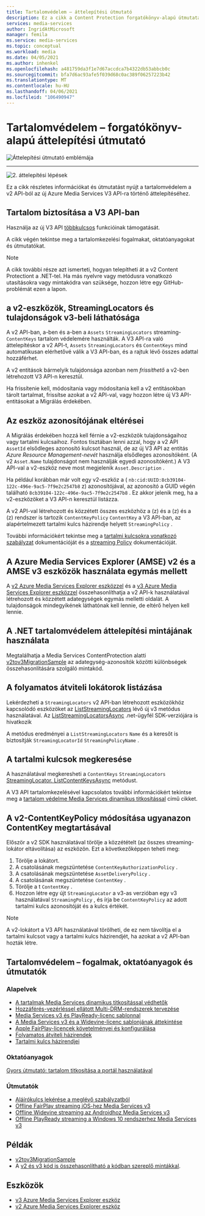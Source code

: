 ```yaml
---
title: Tartalomvédelem – áttelepítési útmutató
description: Ez a cikk a Content Protection forgatókönyv-alapú útmutatást nyújtja, amely segítséget nyújt a Azure Media Services v2-ről v3-re való Migrálás során.
services: media-services
author: IngridAtMicrosoft
manager: femila
ms.service: media-services
ms.topic: conceptual
ms.workload: media
ms.date: 04/05/2021
ms.author: inhenkel
ms.openlocfilehash: a481759da3f1e7d67accdca7b4322db53abbcb0c
ms.sourcegitcommit: bfa7d6ac93afe5f039d68c0ac389f06257223b42
ms.translationtype: MT
ms.contentlocale: hu-HU
ms.lasthandoff: 04/06/2021
ms.locfileid: "106490947"
---
```

# <a name="content-protection-scenario-based-migration-guidance"></a>Tartalomvédelem – forgatókönyv-alapú áttelepítési útmutató

![Áttelepítési útmutató emblémája](./media/migration-guide/azure-media-services-logo-migration-guide.svg)

<hr color="#5ea0ef" size="10">

![2. áttelepítési lépések](./media/migration-guide/steps-4.svg)

Ez a cikk részletes információkat és útmutatást nyújt a tartalomvédelem a v2 API-ból az új Azure Media Services V3 API-ra történő áttelepítéséhez.

## <a name="protect-content-in-v3-api"></a>Tartalom biztosítása a V3 API-ban

Használja az új V3 API [többkulcsos](architecture-design-multi-drm-system.md) funkcióinak támogatását.

A cikk végén tekintse meg a tartalomkezelési fogalmakat, oktatóanyagokat és útmutatókat.

> [!NOTE]
> A cikk további része azt ismerteti, hogyan telepítheti át a v2 Content Protectiont a .NET-tel.  Ha más nyelvre vagy metódusra vonatkozó utasításokra vagy mintakódra van szüksége, hozzon létre egy GitHub-problémát ezen a lapon.

## <a name="v3-visibility-of-v2-assets-streaminglocators-and-properties"></a>a v2-eszközök, StreamingLocators és tulajdonságok v3-beli láthatósága

A v2 API-ban, a-ben és a-ben a `Assets` `StreamingLocators` streaming- `ContentKeys` tartalom védelemére használták. A V3 API-ra való áttelepítéskor a v2 API-t, `Assets` `StreamingLocators` és `ContentKeys` mind automatikusan elérhetővé válik a V3 API-ban, és a rajtuk lévő összes adattal hozzáférhet.

A v2 entitások bármelyik tulajdonsága azonban nem *frissíthető* a v2-ben létrehozott V3 API-n keresztül.

Ha frissítenie kell, módosítania vagy módosítania kell a v2 entitásokban tárolt tartalmat, frissítse azokat a v2 API-val, vagy hozzon létre új V3 API-entitásokat a Migrálás érdekében.

## <a name="asset-identifier-differences"></a>Az eszköz azonosítójának eltérései

A Migrálás érdekében hozzá kell férnie a v2-eszközök tulajdonságaihoz vagy tartalmi kulcsaihoz.  Fontos tisztában lenni azzal, hogy a v2 API `AssetId` elsődleges azonosító kulcsot használ, de az új V3 API az entitás *Azure Resource Management-nevét* használja elsődleges azonosítóként.  (A v2 `Asset.Name` tulajdonságot nem használják egyedi azonosítóként.) A V3 API-val a v2-eszköz neve most megjelenik `Asset.Description` .

Ha például korábban már volt egy v2-eszköz a ( `nb:cid:UUID:8cb39104-122c-496e-9ac5-7f9e2c2547b8` z) azonosítójával, az azonosító a GUID végén található `8cb39104-122c-496e-9ac5-7f9e2c2547b8` . Ez akkor jelenik meg, ha a v2-eszközöket a V3 API-n keresztül listázza.

A v2 API-val létrehozott és közzétett összes eszközhöz a (z) és a (z) és a (z) rendszer is tartozik `ContentKeyPolicy` `ContentKey` a V3 API-ban, az alapértelmezett tartalmi kulcs házirendje helyett `StreamingPolicy` .

További információkért tekintse meg a [tartalmi kulcsokra vonatkozó szabályzat](https://docs.microsoft.com/azure/media-services/latest/drm-content-key-policy-concept) dokumentációját és a [streaming Policy](https://docs.microsoft.com/azure/media-services/latest/stream-streaming-policy-concept) dokumentációját.

## <a name="use-azure-media-services-explorer-amse-v2-and-amse-v3-tools-side-by-side"></a>A Azure Media Services Explorer (AMSE) v2 és a AMSE v3 eszközök használata egymás mellett

A [v2 Azure Media Services Explorer eszközzel](https://github.com/Azure/Azure-Media-Services-Explorer/releases/tag/v4.3.15.0) és a [v3 Azure Media Services Explorer eszközzel](https://github.com/Azure/Azure-Media-Services-Explorer) összehasonlíthatja a v2 API-k használatával létrehozott és közzétett adategységek egymás melletti oldalát. A tulajdonságok mindegyikének láthatónak kell lennie, de eltérő helyen kell lennie.

## <a name="use-the-net-content-protection-migration-sample"></a>A .NET tartalomvédelem áttelepítési mintájának használata

Megtalálhatja a Media Services ContentProtection alatti [v2tov3MigrationSample](https://github.com/Azure-Samples/media-services-v3-dotnet/tree/main/ContentProtection/v2tov3Migration) az adategység-azonosítók közötti különbségek összehasonlítására szolgáló mintakód.

## <a name="list-the-streaming-locators"></a>A folyamatos átviteli lokátorok listázása

Lekérdezheti a `StreamingLocators` v2 API-ban létrehozott eszközökhöz kapcsolódó eszközöket az [ListStreamingLocators](https://docs.microsoft.com/rest/api/media/assets/liststreaminglocators) lévő új v3 metódus használatával.  Az [ListStreamingLocatorsAsync](https://docs.microsoft.com/dotnet/api/microsoft.azure.management.media.assetsoperationsextensions.liststreaminglocatorsasync?view=azure-dotnet&preserve-view=true) .net-ügyfél SDK-verziójára is hivatkozik

A metódus eredményei a `ListStreamingLocators` `Name` és a keresőt is biztosítják `StreamingLocatorId` `StreamingPolicyName` .

## <a name="find-the-content-keys"></a>A tartalmi kulcsok megkeresése

A használatával megkeresheti a `ContentKeys` `StreamingLocators` [StreamingLocator. ListContentKeysAsync](https://docs.microsoft.com/dotnet/api/microsoft.azure.management.media.streaminglocatorsoperationsextensions.listcontentkeysasync?view=azure-dotnet&preserve-view=true) metódust.  

A V3 API tartalomkezelésével kapcsolatos további információkért tekintse meg a [tartalom védelme Media Services dinamikus titkosítással](https://docs.microsoft.com/azure/media-services/latest/drm-content-protection-concept) című cikket.

## <a name="change-the-v2-contentkeypolicy-keeping-the-same-contentkey"></a>A v2-ContentKeyPolicy módosítása ugyanazon ContentKey megtartásával

Először a v2 SDK használatával törölje a közzétételt (az összes streaming-lokátor eltávolítása) az eszközön. Ezt a következőképpen teheti meg:

1. Törölje a lokátort.
1. A csatolásának megszüntetése `ContentKeyAuthorizationPolicy` .
1. A csatolásának megszüntetése `AssetDeliveryPolicy` .
1. A csatolásának megszüntetése `ContentKey` .
1. Törölje a t `ContentKey` .
1. Hozzon létre egy újt `StreamingLocator` a v3-as verzióban egy v3 használatával `StreamingPolicy` , és írja be `ContentKeyPolicy` az adott tartalmi kulcs azonosítóját és a kulcs értékét.

> [!NOTE]
> A v2-lokátort a V3 API használatával törölheti, de ez nem távolítja el a tartalmi kulcsot vagy a tartalmi kulcs házirendjét, ha azokat a v2 API-ban hozták létre.

## <a name="content-protection-concepts-tutorials-and-how-to-guides"></a>Tartalomvédelem – fogalmak, oktatóanyagok és útmutatók

### <a name="concepts"></a>Alapelvek

- [A tartalmak Media Services dinamikus titkosítással védhetők](drm-content-protection-concept.md)
- [Hozzáférés-vezérléssel ellátott Multi-DRM-rendszerek tervezése](architecture-design-multi-drm-system.md)
- [Media Services v3 és PlayReady-licenc sablonnal](drm-playready-license-template-concept.md)
- [A Media Services v3 és a Widevine-licenc sablonjának áttekintése](drm-widevine-license-template-concept.md)
- [Apple FairPlay-licencek követelményei és konfigurálása](drm-fairplay-license-overview.md)
- [Folyamatos átviteli házirendek](stream-streaming-policy-concept.md)
- [Tartalmi kulcs házirendjei](drm-content-key-policy-concept.md)

### <a name="tutorials"></a>Oktatóanyagok

[Gyors útmutató: tartalom titkosítása a portál használatával](drm-encrypt-content-how-to.md)

### <a name="how-to-guides"></a>Útmutatók

- [Aláírókulcs lekérése a meglévő szabályzatból](drm-get-content-key-policy-dotnet-how-to.md)
- [Offline FairPlay streaming iOS-hez Media Services v3](drm-offline-fairplay-for-ios-concept.md)
- [Offline Widevine streaming az Androidhoz Media Services v3](drm-offline-widevine-for-android.md)
- [Offline PlayReady streaming a Windows 10 rendszerhez Media Services v3](drm-offline-playready-streaming-for-windows-10.md)

## <a name="samples"></a>Példák

- [v2tov3MigrationSample](https://github.com/Azure-Samples/media-services-v3-dotnet/tree/main/ContentProtection/v2tov3Migration)
- A [v2 és v3 kód is összehasonlítható a kódban szereplő mintákkal](migrate-v-2-v-3-migration-samples.md).

## <a name="tools"></a>Eszközök

- [v3 Azure Media Services Explorer eszköz](https://github.com/Azure/Azure-Media-Services-Explorer)
- [v2 Azure Media Services Explorer eszköz](https://github.com/Azure/Azure-Media-Services-Explorer/releases/tag/v4.3.15.0)
